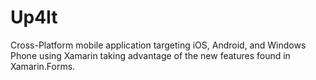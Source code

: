 Up4It
=====

Cross-Platform mobile application targeting iOS, Android, and Windows Phone using Xamarin taking advantage of the new features found in Xamarin.Forms.
